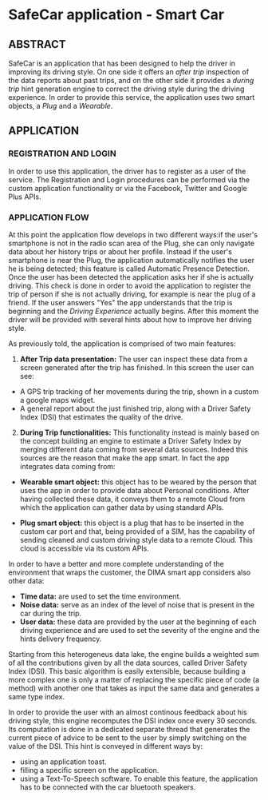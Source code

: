 # SafeCar application - Smart Car


## ABSTRACT
SafeCar is an application that has been designed to help the driver in improving its driving style.
On one side it offers an *after trip* inspection of the data reports about past trips, and on the other side it provides a *during trip* hint generation engine to correct the driving style during the driving experience.
In order to provide this service, the application uses two smart objects, a *Plug* and a *Wearable*.

## APPLICATION 

### REGISTRATION AND LOGIN
In order to use this application, the driver has to register as a user of the service. 
The Registration and Login procedures can be performed via the custom application functionality or via the Facebook, Twitter 
and Google Plus APIs.


### APPLICATION FLOW
At this point the application flow develops in two different ways:if the user's smartphone is not in the radio scan area of the Plug, she can only navigate data about her history trips or about her profile.
Instead if the user's smartphone is near the Plug, the application automatically notifies the user he is being detected; this feature is called Automatic Presence Detection. 
Once the user has been detected the application asks her if she is actually driving. This check is done in order to avoid the application to register the trip of person if she is not actually driving, for example is near the plug of a friend. If the user answers "Yes" the app understands that the trip is beginning and the *Driving Experience* actually begins. 
After this moment the driver will be provided with several hints about how to improve her driving style.

As previously told, the application is comprised of two main features:

1. **After Trip data presentation:**
The user can inspect these data from a screen generated after the trip has finished. In this screen the user can see:

 * A GPS trip tracking of her movements during the trip, shown in a custom a google maps widget.
 * A general report about the just finished trip, along with a Driver Safety Index (DSI) that estimates the quality of the drive.

2.  **During Trip functionalities:**
This functionality instead is mainly based on the concept building an engine to estimate a Driver Safety Index by merging different data coming from several data sources. Indeed this sources are the reason that make the app smart.
In fact the app integrates data coming from:

 * **Wearable smart object:** this object has to be weared by the person that uses the app in order to provide data about Personal conditions. After having collected these data, it conveys them to a remote Cloud from which the application can gather data by using standard APIs.
 
 * **Plug smart object:** this object is a plug that has to be inserted in the custom car port and that, being provided of a SIM, has the capability of sending cleaned and custom driving style data to a remote Cloud. This cloud is accessible via its custom APIs.
 
In order to have a better and more complete understanding of the environment that wraps the customer, the DIMA smart app considers also other data:

 * **Time data:** are used to set the time environment.
 * **Noise data:** serve as an index of the level of noise that is present in the car during the trip.
 * **User data:** these data are provided by the user at the beginning of each driving experience and are used to set the severity of the engine and the hints delivery frequency. 
 
Starting from this heterogeneus data lake, the engine builds a weighted sum of all the contributions given by all the data sources, called Driver Safety Index (DSI). This basic algorithm is easily extensible, because building a more complex one is only a matter of replacing the specific piece of code (a method) with another one that takes as input the same data and generates a same type index.

In order to provide the user with an almost continous feedback about his driving style, this engine recomputes the DSI index once every 30 seconds. Its computation is done in a dedicated separate thread that generates the current piece of advice to be sent to the user by simply switching on the value of the DSI.
This hint is conveyed in different ways by:

 * using an application toast.
 * filling a specific screen on the application.
 * using a Text-To-Speech software. To enable this feature, the application has to be connected with the car bluetooth speakers.

